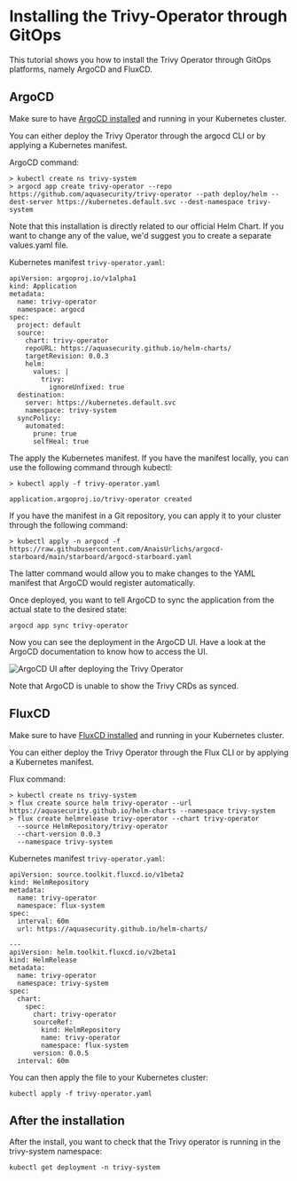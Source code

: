 # Installing the Trivy-Operator through GitOps

This tutorial shows you how to install the Trivy Operator through GitOps platforms, namely ArgoCD and FluxCD.

## ArgoCD

Make sure to have [ArgoCD installed](https://argo-cd.readthedocs.io/en/stable/getting_started/) and running in your Kubernetes cluster.

You can either deploy the Trivy Operator through the argocd CLI or by applying a Kubernetes manifest.

ArgoCD command:
```
> kubectl create ns trivy-system
> argocd app create trivy-operator --repo https://github.com/aquasecurity/trivy-operator --path deploy/helm --dest-server https://kubernetes.default.svc --dest-namespace trivy-system
```
Note that this installation is directly related to our official Helm Chart. If you want to change any of the value, we'd suggest you to create a separate values.yaml file.

Kubernetes manifest `trivy-operator.yaml`:
```
apiVersion: argoproj.io/v1alpha1
kind: Application
metadata:
  name: trivy-operator
  namespace: argocd
spec:
  project: default
  source:
    chart: trivy-operator
    repoURL: https://aquasecurity.github.io/helm-charts/
    targetRevision: 0.0.3
    helm:
      values: |
        trivy:
          ignoreUnfixed: true
  destination:
    server: https://kubernetes.default.svc
    namespace: trivy-system
  syncPolicy:
    automated:
      prune: true
      selfHeal: true
```

The apply the Kubernetes manifest. If you have the manifest locally, you can use the following command through kubectl:
```
> kubectl apply -f trivy-operator.yaml

application.argoproj.io/trivy-operator created
```

If you have the manifest in a Git repository, you can apply it to your cluster through the following command:
```
> kubectl apply -n argocd -f https://raw.githubusercontent.com/AnaisUrlichs/argocd-starboard/main/starboard/argocd-starboard.yaml
```
The latter command would allow you to make changes to the YAML manifest that ArgoCD would register automatically.

Once deployed, you want to tell ArgoCD to sync the application from the actual state to the desired state:
```
argocd app sync trivy-operator
```

Now you can see the deployment in the ArgoCD UI. Have a look at the ArgoCD documentation to know how to access the UI.

![ArgoCD UI after deploying the Trivy Operator](../../imgs/argocd-ui.png)

Note that ArgoCD is unable to show the Trivy CRDs as synced.


## FluxCD

Make sure to have [FluxCD installed](https://fluxcd.io/docs/installation/#install-the-flux-cli) and running in your Kubernetes cluster.

You can either deploy the Trivy Operator through the Flux CLI or by applying a Kubernetes manifest.

Flux command:
```
> kubectl create ns trivy-system
> flux create source helm trivy-operator --url https://aquasecurity.github.io/helm-charts --namespace trivy-system
> flux create helmrelease trivy-operator --chart trivy-operator
  --source HelmRepository/trivy-operator
  --chart-version 0.0.3
  --namespace trivy-system
```

Kubernetes manifest `trivy-operator.yaml`:
```
apiVersion: source.toolkit.fluxcd.io/v1beta2
kind: HelmRepository
metadata:
  name: trivy-operator
  namespace: flux-system
spec:
  interval: 60m
  url: https://aquasecurity.github.io/helm-charts/

---
apiVersion: helm.toolkit.fluxcd.io/v2beta1
kind: HelmRelease
metadata:
  name: trivy-operator
  namespace: trivy-system
spec:
  chart:
    spec:
      chart: trivy-operator
      sourceRef:
        kind: HelmRepository
        name: trivy-operator
		namespace: flux-system
      version: 0.0.5
  interval: 60m
```

You can then apply the file to your Kubernetes cluster:
```
kubectl apply -f trivy-operator.yaml
```

## After the installation

After the install, you want to check that the Trivy operator is running in the trivy-system namespace:
```
kubectl get deployment -n trivy-system
```

